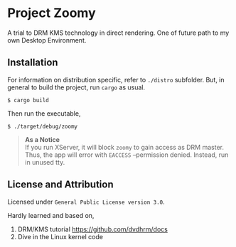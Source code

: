 # Project Zoomy
A trial to DRM KMS technology in direct rendering. One of
future path to my own Desktop Environment.

## Installation
For information on distribution specific, refer to `./distro`
subfolder. But, in general to build the project, run `cargo` as usual.
```
$ cargo build
```

Then run the executable,
```
$ ./target/debug/zoomy
```

> **As a Notice**<br/>
> If you run XServer, it will block `zoomy` to gain access as
> DRM master. Thus, the app will error with `EACCESS`
> –permission denied. Instead, run in unused tty.

## License and Attribution
Licensed under `General Public License version 3.0`.

Hardly learned and based on,
1. DRM/KMS tutorial https://github.com/dvdhrm/docs
2. Dive in the Linux kernel code
